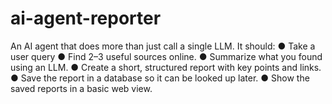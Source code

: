 # ai-agent-reporter
An AI agent that does more than just call a single LLM. It should: ● Take a user query ● Find 2–3 useful sources online. ● Summarize what you found using an LLM. ● Create a short, structured report with key points and links. ● Save the report in a database so it can be looked up later. ● Show the saved reports in a basic web view.
